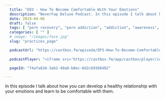 ```yaml
---
  title: "E03 - How To Become Comfortable With Your Emotions"
  description: "NeverFap Deluxe Podcast. In this episode I talk about how you can develop a healthy relationship with your emotions."
  date: 2019-04-06
  draft: false
  tags: [ "porn recovery", "porn addiction", "addiction", "awareness", "nofap", "neverfap", "neverfap deluxe", "neverfap basics", "nofap podcast", "neverfap podcast", "neverfap deluxe podcast" ]
  categories: [ "" ]
  # image: "/images/face.jpg"
  slug: "practices_page"

  podcastUrl: "https://castbox.fm/episode/EP3-How-To-Become-Comfortable-With-Your-Emotions-id2045024-id142207180"
  
  podcastPlayer: "<iframe src='https://castbox.fm/app/castbox/player/id2045024/id142207180?v=4.1.190404&autoplay=0' frameborder='0' width='100%' height='500'></iframe>"

  pageId: "74afa816-3ab2-40a8-b8ec-0d2c69368402"

---
```


In this episode I talk about how you can develop a healthy relationship with your emotions and learn to be comfortable with them.